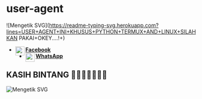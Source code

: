 # user-agent
![Mengetik SVG](https://readme-typing-svg.herokuapp.com?lines=USER+AGENT+INI+KHUSUS+PYTHON+TERMUX+AND+LINUX+SILAHKAN PAKAI+OKEY....!+)
* [<img alt="arvel-noob Facebook" align="left" width="24px" src="https://cdn.jsdelivr.net/npm/simple-icons@v3/icons/facebook.svg" /><b>Facebook</b>](https://www.facebook.com/profile.php?id=100079899961820)<br>
* [<img alt="arvel-noob Whatsapp" align="left" width="24px" src="https://cdn.jsdelivr.net/npm/simple-icons@v3/icons/whatsapp.svg" /><b>WhatsApp</b>](https://wa.me/6283843614174?text=Asalamualaikum+Mas+ganteng+baik+sopan+lucu+imut+ngangenin)<br>
 
## KASIH BINTANG 🌟🌟🌟🌟🌟🌟🌟
![Mengetik SVG](https://readme-typing-svg.herokuapp.com?lines=Selamat+Bersenang-senang+silahkan+pakai+sesuka+anda....!+)
